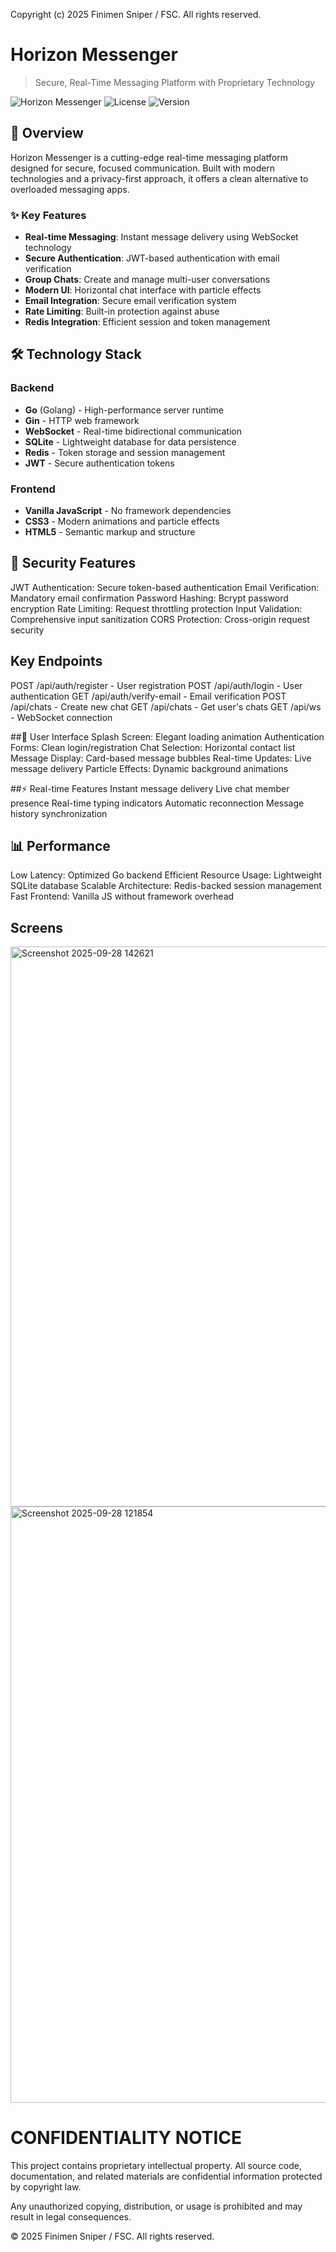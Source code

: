 Copyright (c) 2025 Finimen Sniper / FSC. All rights reserved.

# Horizon Messenger

> Secure, Real-Time Messaging Platform with Proprietary Technology

![Horizon Messenger](https://img.shields.io/badge/Status-Active-success)
![License](https://img.shields.io/badge/License-Proprietary-red)
![Version](https://img.shields.io/badge/Version-1.0-blue)

## 🚀 Overview

Horizon Messenger is a cutting-edge real-time messaging platform designed for secure, focused communication. Built with modern technologies and a privacy-first approach, it offers a clean alternative to overloaded messaging apps.

### ✨ Key Features

- **Real-time Messaging**: Instant message delivery using WebSocket technology
- **Secure Authentication**: JWT-based authentication with email verification
- **Group Chats**: Create and manage multi-user conversations
- **Modern UI**: Horizontal chat interface with particle effects
- **Email Integration**: Secure email verification system
- **Rate Limiting**: Built-in protection against abuse
- **Redis Integration**: Efficient session and token management

## 🛠 Technology Stack

### Backend
- **Go** (Golang) - High-performance server runtime
- **Gin** - HTTP web framework
- **WebSocket** - Real-time bidirectional communication
- **SQLite** - Lightweight database for data persistence
- **Redis** - Token storage and session management
- **JWT** - Secure authentication tokens

### Frontend
- **Vanilla JavaScript** - No framework dependencies
- **CSS3** - Modern animations and particle effects
- **HTML5** - Semantic markup and structure

## 🔐 Security Features
JWT Authentication: Secure token-based authentication
Email Verification: Mandatory email confirmation
Password Hashing: Bcrypt password encryption
Rate Limiting: Request throttling protection
Input Validation: Comprehensive input sanitization
CORS Protection: Cross-origin request security

## Key Endpoints
POST /api/auth/register - User registration
POST /api/auth/login - User authentication
GET /api/auth/verify-email - Email verification
POST /api/chats - Create new chat
GET /api/chats - Get user's chats
GET /api/ws - WebSocket connection

##🎨 User Interface
Splash Screen: Elegant loading animation
Authentication Forms: Clean login/registration
Chat Selection: Horizontal contact list
Message Display: Card-based message bubbles
Real-time Updates: Live message delivery
Particle Effects: Dynamic background animations

##⚡ Real-time Features
Instant message delivery
Live chat member presence
Real-time typing indicators
Automatic reconnection
Message history synchronization

## 📊 Performance
Low Latency: Optimized Go backend
Efficient Resource Usage: Lightweight SQLite database
Scalable Architecture: Redis-backed session management
Fast Frontend: Vanilla JS without framework overhead

## Screens
<img width="1913" height="896" alt="Screenshot 2025-09-28 142621" src="https://github.com/user-attachments/assets/071c492d-0c9a-4323-813c-8ef1b0d139e6" />
<img width="1907" height="954" alt="Screenshot 2025-09-28 121854" src="https://github.com/user-attachments/assets/064410e2-3bd5-4064-8a74-643f98955fba" />


# CONFIDENTIALITY NOTICE

This project contains proprietary intellectual property.
All source code, documentation, and related materials are
confidential information protected by copyright law.

Any unauthorized copying, distribution, or usage is
prohibited and may result in legal consequences.

© 2025 Finimen Sniper / FSC. All rights reserved.
